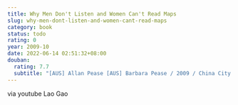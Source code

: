 ```yaml
---
title: Why Men Don't Listen and Women Can't Read Maps
slug: why-men-dont-listen-and-women-cant-read-maps
category: book
status: todo
rating: 0
year: 2009-10
date: 2022-06-14 02:51:32+08:00
douban:
  rating: 7.7
  subtitle: "[AUS] Allan Pease [AUS] Barbara Pease / 2009 / China City Publishing House"
---
```


via youtube Lao Gao
